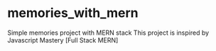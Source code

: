 # memories_with_mern
Simple memories project with MERN stack
This project is inspired by Javascript Mastery [Full Stack MERN]
